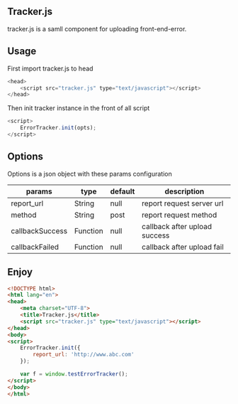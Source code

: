 ## Tracker.js

tracker.js is a samll component for uploading front-end-error.
## Usage
First import tracker.js to head

```javascript
<head>
	<script src="tracker.js" type="text/javascript"></script>
</head>
```

Then init tracker instance in the front of all script

```javascript
<script>
	ErrorTracker.init(opts);
</script>
```

## Options
Options is a json object with these	params	configuration

params | type	|	default	|	description
---- | ---	|	--- |	---
report_url |	String	| null |	report request server url
method |  String	|	post |	report request method
callbackSuccess	|	Function	|	null	|	callback	after	upload	success
callbackFailed	|	Function	|	null	|	callback	after	upload	fail

## Enjoy
```html
<!DOCTYPE html>
<html lang="en">
<head>
    <meta charset="UTF-8">
    <title>Tracker.js</title>
    <script src="tracker.js" type="text/javascript"></script>
</head>
<body>
<script>
    ErrorTracker.init({
        report_url: 'http://www.abc.com'
    });

    var f = window.testErrorTracker();
</script>
</body>
</html>
```
